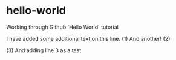 # hello-world
Working through Github 'Hello World' tutorial

I have added some additional text on this line. (1)
And another! (2)

(3) And adding line 3 as a test.
